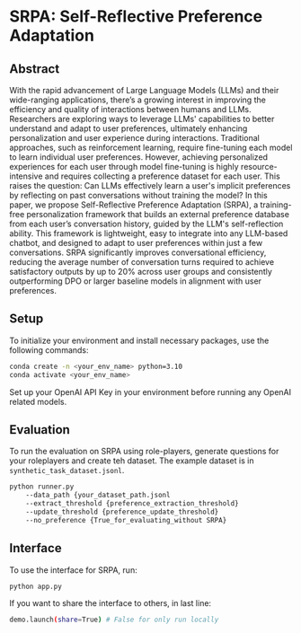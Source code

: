 # SRPA: Self-Reflective Preference Adaptation
## Abstract
With the rapid advancement of Large Language Models (LLMs) and their wide-ranging applications, there’s a growing interest in improving the efficiency and quality of interactions between humans and LLMs. Researchers are exploring ways to leverage LLMs' capabilities to better understand and adapt to user preferences, ultimately enhancing personalization and user experience during interactions. Traditional approaches, such as reinforcement learning, require fine-tuning each model to learn individual user preferences. However, achieving personalized experiences for each user through model fine-tuning is highly resource-intensive and requires collecting a preference dataset for each user. This raises the question: Can LLMs effectively learn a user's implicit preferences by reflecting on past conversations without training the model? In this paper, we propose Self-Reflective Preference Adaptation (SRPA), a training-free personalization framework that builds an external preference database from each user’s conversation history, guided by the LLM's self-reflection ability. This framework is lightweight, easy to integrate into any LLM-based chatbot, and designed to adapt to user preferences within just a few conversations. SRPA significantly improves conversational efficiency, reducing the average number of conversation turns required to achieve satisfactory outputs by up to 20% across user groups and consistently outperforming DPO or larger baseline models in alignment with user preferences.

## Setup
To initialize your environment and install necessary packages, use the following commands:

```bash
conda create -n <your_env_name> python=3.10
conda activate <your_env_name>
```
Set up your OpenAI API Key in your environment before running any OpenAI related models. 

## Evaluation
To run the evaluation on SRPA using role-players, generate questions for your roleplayers and create teh dataset.
The example dataset is in `synthetic_task_dataset.jsonl`. 
```bash
python runner.py 
    --data_path {your_dataset_path.jsonl
    --extract_threshold {preference_extraction_threshold}
    --update_threshold {preference_update_threshold}
    --no_preference {True_for_evaluating_without SRPA}
```

## Interface
To use the interface for SRPA, run:
```bash
python app.py
```
If you want to share the interface to others, in last line:
```bash
demo.launch(share=True) # False for only run locally
```